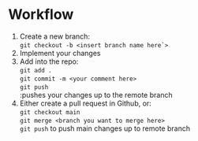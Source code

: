 # Workflow
1. Create a new branch:   
      ```git checkout -b <insert branch name here`>```   
2. Implement your changes
3. Add into the repo:  
      ```git add .```   
      ```git commit -m <your comment here>```   
      ```git push```   
   :pushes your changes up to the remote branch  
4. Either create a pull request in Github, or:  
      ```git checkout main```  
      ```git merge <branch you want to merge here>```   
      ```git push```  to push main changes up to remote branch

